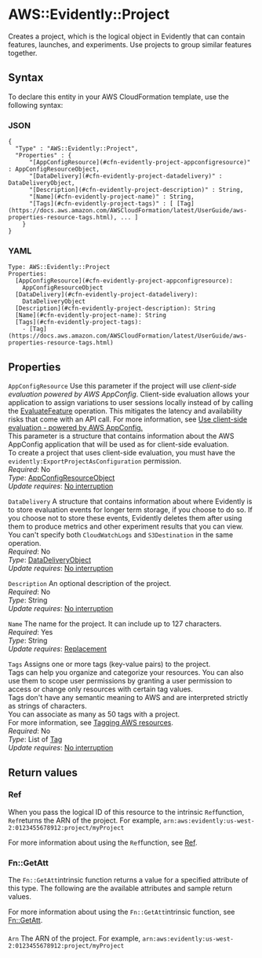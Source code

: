 # AWS::Evidently::Project<a name="aws-resource-evidently-project"></a>

Creates a project, which is the logical object in Evidently that can contain features, launches, and experiments\. Use projects to group similar features together\.

## Syntax<a name="aws-resource-evidently-project-syntax"></a>

To declare this entity in your AWS CloudFormation template, use the following syntax:

### JSON<a name="aws-resource-evidently-project-syntax.json"></a>

```
{
  "Type" : "AWS::Evidently::Project",
  "Properties" : {
      "[AppConfigResource](#cfn-evidently-project-appconfigresource)" : AppConfigResourceObject,
      "[DataDelivery](#cfn-evidently-project-datadelivery)" : DataDeliveryObject,
      "[Description](#cfn-evidently-project-description)" : String,
      "[Name](#cfn-evidently-project-name)" : String,
      "[Tags](#cfn-evidently-project-tags)" : [ [Tag](https://docs.aws.amazon.com/AWSCloudFormation/latest/UserGuide/aws-properties-resource-tags.html), ... ]
    }
}
```

### YAML<a name="aws-resource-evidently-project-syntax.yaml"></a>

```
Type: AWS::Evidently::Project
Properties: 
  [AppConfigResource](#cfn-evidently-project-appconfigresource): 
    AppConfigResourceObject
  [DataDelivery](#cfn-evidently-project-datadelivery): 
    DataDeliveryObject
  [Description](#cfn-evidently-project-description): String
  [Name](#cfn-evidently-project-name): String
  [Tags](#cfn-evidently-project-tags): 
    - [Tag](https://docs.aws.amazon.com/AWSCloudFormation/latest/UserGuide/aws-properties-resource-tags.html)
```

## Properties<a name="aws-resource-evidently-project-properties"></a>

`AppConfigResource`  <a name="cfn-evidently-project-appconfigresource"></a>
Use this parameter if the project will use *client\-side evaluation powered by AWS AppConfig*\. Client\-side evaluation allows your application to assign variations to user sessions locally instead of by calling the [EvaluateFeature](https://docs.aws.amazon.com/cloudwatchevidently/latest/APIReference/API_EvaluateFeature.html) operation\. This mitigates the latency and availability risks that come with an API call\. For more information, see [ Use client\-side evaluation \- powered by AWS AppConfig\.](https://docs.aws.amazon.com/AmazonCloudWatch/latest/monitoring/CloudWatch-Evidently-client-side-evaluation.html)  
This parameter is a structure that contains information about the AWS AppConfig application that will be used as for client\-side evaluation\.  
To create a project that uses client\-side evaluation, you must have the `evidently:ExportProjectAsConfiguration` permission\.  
*Required*: No  
*Type*: [AppConfigResourceObject](aws-properties-evidently-project-appconfigresourceobject.md)  
*Update requires*: [No interruption](https://docs.aws.amazon.com/AWSCloudFormation/latest/UserGuide/using-cfn-updating-stacks-update-behaviors.html#update-no-interrupt)

`DataDelivery`  <a name="cfn-evidently-project-datadelivery"></a>
A structure that contains information about where Evidently is to store evaluation events for longer term storage, if you choose to do so\. If you choose not to store these events, Evidently deletes them after using them to produce metrics and other experiment results that you can view\.  
You can't specify both `CloudWatchLogs` and `S3Destination` in the same operation\.  
*Required*: No  
*Type*: [DataDeliveryObject](aws-properties-evidently-project-datadeliveryobject.md)  
*Update requires*: [No interruption](https://docs.aws.amazon.com/AWSCloudFormation/latest/UserGuide/using-cfn-updating-stacks-update-behaviors.html#update-no-interrupt)

`Description`  <a name="cfn-evidently-project-description"></a>
An optional description of the project\.  
*Required*: No  
*Type*: String  
*Update requires*: [No interruption](https://docs.aws.amazon.com/AWSCloudFormation/latest/UserGuide/using-cfn-updating-stacks-update-behaviors.html#update-no-interrupt)

`Name`  <a name="cfn-evidently-project-name"></a>
The name for the project\. It can include up to 127 characters\.  
*Required*: Yes  
*Type*: String  
*Update requires*: [Replacement](https://docs.aws.amazon.com/AWSCloudFormation/latest/UserGuide/using-cfn-updating-stacks-update-behaviors.html#update-replacement)

`Tags`  <a name="cfn-evidently-project-tags"></a>
Assigns one or more tags \(key\-value pairs\) to the project\.  
Tags can help you organize and categorize your resources\. You can also use them to scope user permissions by granting a user permission to access or change only resources with certain tag values\.  
Tags don't have any semantic meaning to AWS and are interpreted strictly as strings of characters\.  
You can associate as many as 50 tags with a project\.  
For more information, see [Tagging AWS resources](https://docs.aws.amazon.com/general/latest/gr/aws_tagging.html)\.  
*Required*: No  
*Type*: List of [Tag](https://docs.aws.amazon.com/AWSCloudFormation/latest/UserGuide/aws-properties-resource-tags.html)  
*Update requires*: [No interruption](https://docs.aws.amazon.com/AWSCloudFormation/latest/UserGuide/using-cfn-updating-stacks-update-behaviors.html#update-no-interrupt)

## Return values<a name="aws-resource-evidently-project-return-values"></a>

### Ref<a name="aws-resource-evidently-project-return-values-ref"></a>

When you pass the logical ID of this resource to the intrinsic `Ref`function, `Ref`returns the ARN of the project\. For example, `arn:aws:evidently:us-west-2:0123455678912:project/myProject`

For more information about using the `Ref`function, see [Ref](https://docs.aws.amazon.com/AWSCloudFormation/latest/UserGuide/intrinsic-function-reference-ref.html)\.

### Fn::GetAtt<a name="aws-resource-evidently-project-return-values-fn--getatt"></a>

The `Fn::GetAtt`intrinsic function returns a value for a specified attribute of this type\. The following are the available attributes and sample return values\.

For more information about using the `Fn::GetAtt`intrinsic function, see [Fn::GetAtt](https://docs.aws.amazon.com/AWSCloudFormation/latest/UserGuide/intrinsic-function-reference-getatt.html)\.

#### <a name="aws-resource-evidently-project-return-values-fn--getatt-fn--getatt"></a>

`Arn`  <a name="Arn-fn::getatt"></a>
The ARN of the project\. For example, `arn:aws:evidently:us-west-2:0123455678912:project/myProject`
